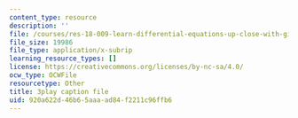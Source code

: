 ```yaml
---
content_type: resource
description: ''
file: /courses/res-18-009-learn-differential-equations-up-close-with-gilbert-strang-and-cleve-moler-fall-2015/920a622d46b65aaaad84f2211c96ffb6_GAOjfd5QJZE.vtt
file_size: 19986
file_type: application/x-subrip
learning_resource_types: []
license: https://creativecommons.org/licenses/by-nc-sa/4.0/
ocw_type: OCWFile
resourcetype: Other
title: 3play caption file
uid: 920a622d-46b6-5aaa-ad84-f2211c96ffb6
---
```

